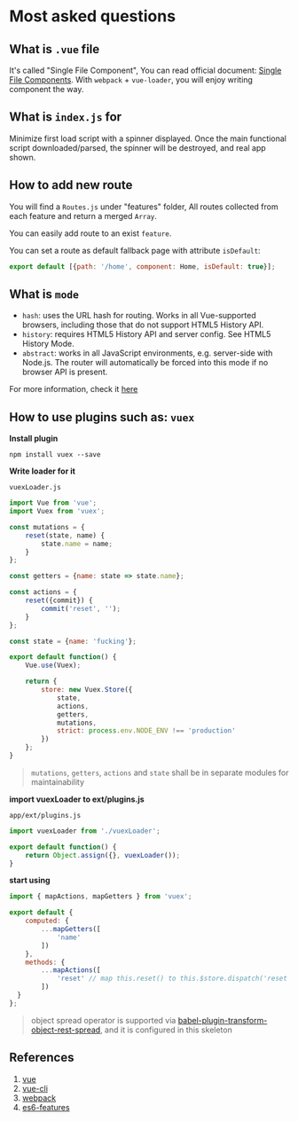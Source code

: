 # Most asked questions #

## What is `.vue` file ##

It's called "Single File Component", You can read official document: [Single File Components](http://vuejs.org/guide/application.html#Single-File-Components). With `webpack` + `vue-loader`, you will enjoy writing component the way.

## What is `index.js` for ##

Minimize first load script with a spinner displayed. Once the main functional script downloaded/parsed, the spinner will be destroyed, and real app shown.

## How to add new route ##

You will find a `Routes.js` under "features" folder, All routes collected from each feature and return a merged `Array`.

You can easily add route to an exist `feature`.

You can set a route as default fallback page with attribute `isDefault`:

```javascript
export default [{path: '/home', component: Home, isDefault: true}];
```

## What is `mode` ##

- `hash`: uses the URL hash for routing. Works in all Vue-supported browsers, including those that do not support HTML5 History API.
- `history`: requires HTML5 History API and server config. See HTML5 History Mode.
- `abstract`: works in all JavaScript environments, e.g. server-side with Node.js. The router will automatically be forced into this mode if no browser API is present.

For more information, check it [here](http://router.vuejs.org/en/api/options.html)

## How to use plugins such as: `vuex` ##

**Install plugin**

```
npm install vuex --save
```

**Write loader for it**

`vuexLoader.js`

```javascript
import Vue from 'vue';
import Vuex from 'vuex';

const mutations = {
    reset(state, name) {
        state.name = name;
    }
};

const getters = {name: state => state.name};

const actions = {
    reset({commit}) {
        commit('reset', '');
    }
};

const state = {name: 'fucking'};

export default function() {
    Vue.use(Vuex);

    return {
        store: new Vuex.Store({
            state,
            actions,
            getters,
            mutations,
            strict: process.env.NODE_ENV !== 'production'
        })
    };
}
```

>`mutations`, `getters`, `actions` and `state` shall be in separate modules for maintainability

**import vuexLoader to ext/plugins.js**

`app/ext/plugins.js`

```javascript
import vuexLoader from './vuexLoader';

export default function() {
    return Object.assign({}, vuexLoader());
}
```

**start using**

```javascript
import { mapActions, mapGetters } from 'vuex';

export default {
    computed: {
        ...mapGetters([
            'name'
        ])
    },
    methods: {
        ...mapActions([
            'reset' // map this.reset() to this.$store.dispatch('reset')
        ])
  }
};
```

>object spread operator is supported via [babel-plugin-transform-object-rest-spread](https://babeljs.io/docs/plugins/transform-object-rest-spread/), and it is configured in this skeleton

## References ##

1. [vue](http://vuejs.org/)
2. [vue-cli](https://github.com/vuejs/vue-cli)
3. [webpack](http://webpack.github.io/)
4. [es6-features](https://github.com/lukehoban/es6features)
